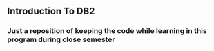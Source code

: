 ## Introduction To DB2

### Just a reposition of keeping the code while learning in this program during close semester
